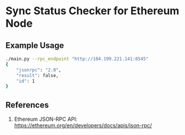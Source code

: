 # Sync Status Checker for Ethereum Node

## Example Usage

```bash
./main.py --rpc_endpoint "http://104.199.221.141:8545"
{
    "jsonrpc": "2.0",
    "result": false,
    "id": 1
}
```

## References

1. Ethereum JSON-RPC API: https://ethereum.org/en/developers/docs/apis/json-rpc/
